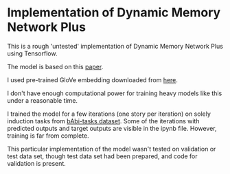 # Implementation of Dynamic Memory Network Plus

This is a rough 'untested' implementation of Dynamic Memory Network Plus using Tensorflow.

The model is based on this [paper](https://arxiv.org/abs/1603.01417). 

I used pre-trained GloVe embedding downloaded from [here](https://nlp.stanford.edu/projects/glove/).

I don't have enough computational power for training heavy models like this under a reasonable time.

I trained the model for a few iterations (one story per iteration) on solely induction tasks from [bAbi-tasks dataset](https://research.fb.com/downloads/babi/). Some of the iterations with predicted outputs and target outputs are visible in
the ipynb file. However, training is far from complete.

This particular implementation of the model wasn't tested on validation or test data set, though test data set had been prepared, and code for validation is present. 






